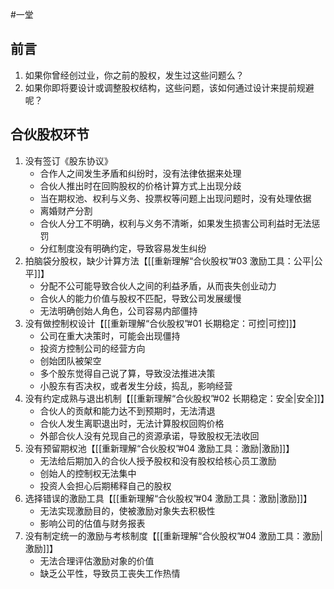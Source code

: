 
#一堂 

## 前言

1. 如果你曾经创过业，你之前的股权，发生过这些问题么？
2. 如果你即将要设计或调整股权结构，这些问题，该如何通过设计来提前规避呢？

## 合伙股权环节
1. 没有签订《股东协议》
    - 合作人之间发生矛盾和纠纷时，没有法律依据来处理
    - 合伙人推出时在回购股权的价格计算方式上出现分歧
    - 当在期权池、权利与义务、投票权等问题上出现问题时，没有处理依据
    - 离婚财产分割
    - 合伙人分工不明确，权利与义务不清晰，如果发生损害公司利益时无法惩罚
    - 分红制度没有明确约定，导致容易发生纠纷
2. 拍脑袋分股权，缺少计算方法【[[重新理解“合伙股权”#03 激励工具：公平|公平]]】
	- 分配不公可能导致合伙人之间的利益矛盾，从而丧失创业动力
	- 合伙人的能力价值与股权不匹配，导致公司发展缓慢
	- 无法明确创始人角色，公司容易内部僵持
3. 没有做控制权设计【[[重新理解“合伙股权”#01 长期稳定：可控|可控]]】
	- 公司在重大决策时，可能会出现僵持
	- 投资方控制公司的经营方向
	- 创始团队被架空
	- 多个股东觉得自己说了算，导致没法推进决策
	- 小股东有否决权，或者发生分歧，捣乱，影响经营
4. 没有约定成熟与退出机制【[[重新理解“合伙股权”#02 长期稳定：安全|安全]]】
	- 合伙人的贡献和能力达不到预期时，无法清退
	- 合伙人发生离职退出时，无法计算股权回购价格
	- 外部合伙人没有兑现自己的资源承诺，导致股权无法收回
5. 没有预留期权池【[[重新理解“合伙股权”#04 激励工具：激励|激励]]】
	- 无法给后期加入的合伙人授予股权和没有股权给核心员工激励
	- 创始人的控制权无法集中
	- 投资人会担心后期稀释自己的股权
6. 选择错误的激励工具【[[重新理解“合伙股权”#04 激励工具：激励|激励]]】
	- 无法实现激励目的，使被激励对象失去积极性
	- 影响公司的估值与财务报表
7. 没有制定统一的激励与考核制度【[[重新理解“合伙股权”#04 激励工具：激励|激励]]】
	- 无法合理评估激励对象的价值
	- 缺乏公平性，导致员工丧失工作热情